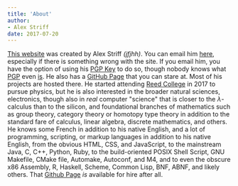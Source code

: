 ```yaml
---
title: 'About'
author:
- Alex Striff
date: 2017-07-20
---
```


[This website][] was created by Alex Striff *(jfjhh)*. You can email him
[here][], especially if there is something wrong with the site. If you email
him, you have the option of using his [PGP Key][] to do so, though nobody knows
what [PGP][] even [is][]. He also has a [GitHub Page][] that you can stare at.
Most of his projects are hosted there. He started attending [Reed College][] in
2017 to pursue physics, but he is also interested in the broader natural
sciences, electronics, though also in *real* computer "science" that is closer
to the $\lambda$-calculus than to the silicon, and foundational branches of
mathematics such as group theory, category theory or homotopy type theory in
addition to the standard fare of calculus, linear algebra, discrete mathematics,
and others. He knows some French in addition to his native English, and a lot of
programming, scripting, or markup languages in addition to his native English,
from the obvious HTML, CSS, and JavaScript, to the mainstream Java, C, C++,
Python, Ruby, to the build-oriented POSIX Shell Script, GNU Makefile, CMake
file, Automake, Autoconf, and M4, and to even the obscure x86 Assembly, R,
Haskell, Scheme, Common Lisp, BNF, ABNF, and likely others. That [Github Page][]
*is* available for hire after all.


[This website]: https://github.com/jfjhh/jfjhh.science
[here]: mailto:striffa@reed.edu 'Email Address'
[GitHub Page]: https://github.com/jfjhh 'GitHub Page'
[PGP Key]: http://pgp.mit.edu/pks/lookup?op=get&search=0x0E277A8AF8BB96F1 'PGP Key'
[PGP]: http://openpgp.org/ 'OpenPGP'
[is]: https://en.wikipedia.org/wiki/Pretty_Good_Privacy 'Wikipedia PGP'
[Reed College]: http://www.reed.edu/ 'Reed College'


